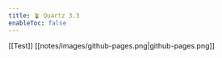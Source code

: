 ```yaml
---
title: 🪴 Quartz 3.3
enableToc: false
---
```


[[Test]] [[notes/images/github-pages.png|github-pages.png]]
